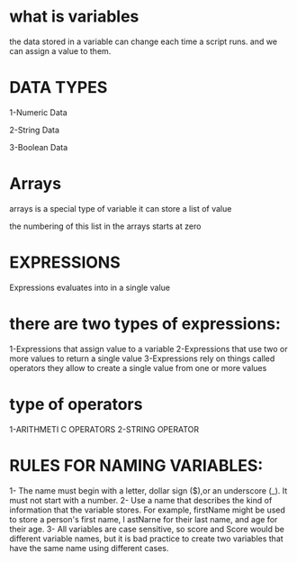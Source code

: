  # what is variables
the data stored in a variable can change each time a script runs. and we can assign a value to them.
# DATA TYPES
1-Numeric Data

2-String Data

3-Boolean Data

# Arrays
arrays is a special type of variable it can store a list of value

the numbering of this list in the arrays starts at zero

# EXPRESSIONS
Expressions evaluates into in a single value

# there are two types of expressions:
1-Expressions that assign value to a variable
2-Expressions that use two or more values to return a single value
3-Expressions rely on things called operators they allow to create a single value from one or more values
# type of operators
1-ARITHMETI C OPERATORS
2-STRING OPERATOR
# RULES FOR NAMING VARIABLES:
1- The name must begin with a letter, dollar sign ($),or an underscore (_). It must not start with a number.
2- Use a name that describes the kind of information that the variable stores. For example, firstName might be used to store a person's first name, l astNarne for their last name, and age for their age.
3- All variables are case sensitive, so score and Score would be different variable names, but it is bad practice to create two variables that have the same name using different cases.
